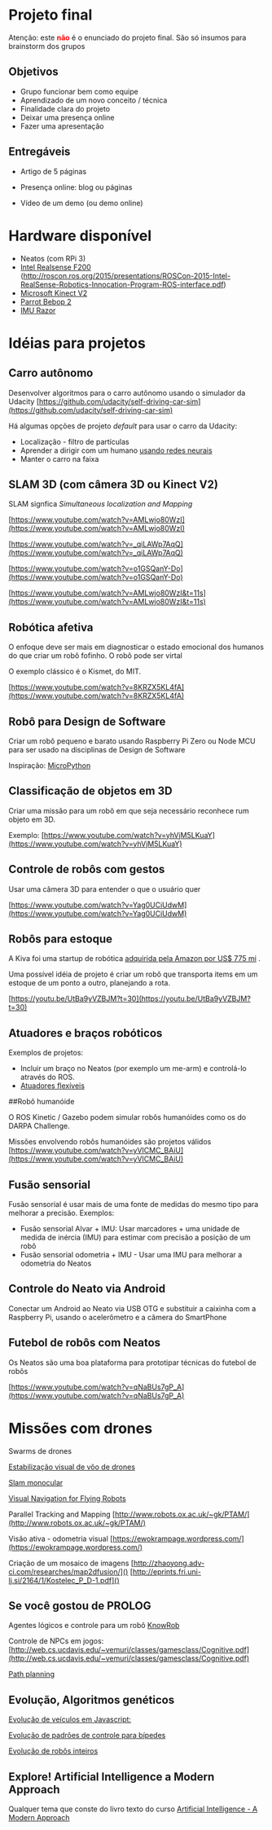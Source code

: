# Projeto final

Atenção: este <font color=red>**não**</font> é o enunciado do projeto final. São só insumos para brainstorm dos grupos

## Objetivos

* Grupo funcionar bem como equipe
* Aprendizado de um novo conceito / técnica
* Finalidade clara do projeto
* Deixar uma presença online
* Fazer uma apresentação


## Entregáveis

* Artigo de 5 páginas

* Presença online: blog ou páginas

* Vídeo de um demo (ou demo online)


# Hardware disponível

* Neatos (com RPi 3)
* [Intel Realsense F200](http://roscon.ros.org/2016/presentations/ROSCon2016_Intel_RealSense.pdf) (http://roscon.ros.org/2015/presentations/ROSCon-2015-Intel-RealSense-Robotics-Innocation-Program-ROS-interface.pdf)
* [Microsoft Kinect V2](https://www.youtube.com/watch?v=YZwlt2msvpI)
* [Parrot Bebop 2](https://www.youtube.com/watch?v=INXMAZvtCw8)
* [IMU Razor](https://www.youtube.com/watch?v=NUNXcr_u9pM)


# Idéias para projetos

## Carro autônomo
Desenvolver algoritmos para o carro autônomo usando o simulador da Udacity
[https://github.com/udacity/self-driving-car-sim](https://github.com/udacity/self-driving-car-sim)

Há algumas opções de projeto *default* para usar o carro da Udacity:

* Localização - filtro de partículas
* Aprender a dirigir com um humano [usando redes neurais](http://jeremyshannon.com/2017/02/10/udacity-sdcnd-behavioral-cloning.html)
* Manter o carro na faixa




## SLAM 3D (com câmera 3D ou Kinect V2)
SLAM signfica *Simultaneous localization and Mapping*

[https://www.youtube.com/watch?v=AMLwjo80WzI](https://www.youtube.com/watch?v=AMLwjo80WzI)

[https://www.youtube.com/watch?v=_qiLAWp7AqQ](https://www.youtube.com/watch?v=_qiLAWp7AqQ)

[https://www.youtube.com/watch?v=o1GSQanY-Do](https://www.youtube.com/watch?v=o1GSQanY-Do)

[https://www.youtube.com/watch?v=AMLwjo80WzI&t=11s](https://www.youtube.com/watch?v=AMLwjo80WzI&t=11s)

## Robótica afetiva

O enfoque deve ser mais em diagnosticar o estado emocional dos humanos do que criar um robô fofinho. O robô pode ser virtal

O exemplo clássico é o Kismet, do MIT.

[https://www.youtube.com/watch?v=8KRZX5KL4fA](https://www.youtube.com/watch?v=8KRZX5KL4fA)


## Robô para Design de Software

Criar um robô pequeno e barato usando Raspberry Pi Zero ou Node MCU para ser usado na disciplinas de Design de Software

Inspiração: [MicroPython](https://micropython.org/)



## Classificação de objetos em 3D

Criar uma missão para um robô em que seja necessário reconhece rum objeto em 3D.

Exemplo: [https://www.youtube.com/watch?v=yhVjM5LKuaY](https://www.youtube.com/watch?v=yhVjM5LKuaY)

## Controle de robôs com gestos
Usar uma câmera 3D para entender o que o usuário quer

[https://www.youtube.com/watch?v=Yag0UCiUdwM](https://www.youtube.com/watch?v=Yag0UCiUdwM)

## Robôs para estoque

A Kiva foi uma startup de robótica [adquirida pela Amazon por US$ 775 mi](https://www.therobotreport.com/news/filling-the-void-left-by-kiva-systems-acquisition-by-amazon) .

Uma possível idéia de projeto é criar um robô que transporta items em um estoque de um ponto a outro, planejando a rota.

[https://youtu.be/UtBa9yVZBJM?t=30](https://youtu.be/UtBa9yVZBJM?t=30)


## Atuadores e braços robóticos

Exemplos de projetos:

* Incluir um braço no Neatos  (por exemplo um me-arm) e controlá-lo através do ROS.
* [Atuadores flexíveis](https://www.extremetech.com/extreme/174723-soft-robotic-gripper-uses-vacuum-pressure-and-a-beanbag-to-move-objects)


##Robô humanóide

O ROS Kinetic / Gazebo podem simular robôs humanóides como os do DARPA Challenge.

Missões envolvendo robôs humanóides são projetos válidos
[https://www.youtube.com/watch?v=yVICMC_BAiU](https://www.youtube.com/watch?v=yVICMC_BAiU)



## Fusão sensorial

Fusão sensorial é usar mais de uma fonte de medidas do mesmo tipo para melhorar a precisão. Exemplos:
* Fusão sensorial Alvar + IMU: Usar marcadores + uma unidade de medida de inércia (IMU) para estimar com precisão a posição de um robô
* Fusão sensorial odometria +  IMU - Usar uma IMU para melhorar a odometria do Neatos


## Controle  do Neato via Android

Conectar um Android ao Neato via USB OTG e substituir a caixinha com a Raspberry Pi, usando o acelerômetro e a câmera do SmartPhone




## Futebol de robôs com Neatos

Os Neatos são uma boa plataforma para prototipar técnicas do futebol de robôs

[https://www.youtube.com/watch?v=qNaBUs7gP_A](https://www.youtube.com/watch?v=qNaBUs7gP_A)


# Missões com drones

Swarms de drones

[Estabilização visual de vôo de drones](https://www.youtube.com/watch?v=59TWljDYmB8)

[Slam monocular](https://www.youtube.com/watch?v=ufvPS5wJAx0)

[Visual Navigation for Flying Robots](https://www.youtube.com/watch?v=f5khDPUMYmQ)







Parallel Tracking and Mapping
[http://www.robots.ox.ac.uk/~gk/PTAM/](http://www.robots.ox.ac.uk/~gk/PTAM/)

Visão ativa - odometria visual
[https://ewokrampage.wordpress.com/](https://ewokrampage.wordpress.com/)

Criação de um mosaico de imagens
[http://zhaoyong.adv-ci.com/researches/map2dfusion/]()
[http://eprints.fri.uni-lj.si/2164/1/Kostelec_P_D-1.pdf]()

## Se você gostou de PROLOG

Agentes lógicos e controle para um robô [KnowRob](http://www.knowrob.org/blog/application_of_knowrob_tidying_up_a_kitchen)


Controle de NPCs em jogos: [http://web.cs.ucdavis.edu/~vemuri/classes/gamesclass/Cognitive.pdf](http://web.cs.ucdavis.edu/~vemuri/classes/gamesclass/Cognitive.pdf)

[Path planning](https://qiao.github.io/PathFinding.js/visual/)


## Evolução, Algoritmos genéticos

[Evolução de veículos em Javascript:](http://rednuht.org/genetic_cars_2/)

[Evolução de padrões de controle para bípedes](http://robohub.org/pleurobot-multimodal-locomotion-in-a-bioinspired-robot/)

[Evolução de robôs inteiros](https://www.youtube.com/watch?v=JBgG_VSP7f8)

## Explore! Artificial Intelligence a Modern Approach
Qualquer tema que conste do  livro texto do curso [Artificial Intelligence - A Modern Approach](http://aima.cs.berkeley.edu/contents.html)
